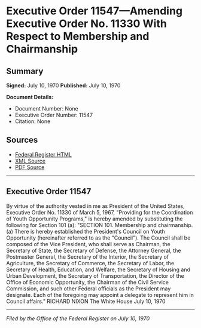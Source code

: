 # Executive Order 11547—Amending Executive Order No. 11330 With Respect to Membership and Chairmanship

## Summary

**Signed:** July 10, 1970
**Published:** July 10, 1970

**Document Details:**
- Document Number: None
- Executive Order Number: 11547
- Citation: None

## Sources
- [Federal Register HTML](https://www.presidency.ucsb.edu/documents/executive-order-11547-amending-executive-order-no-11330-with-respect-membership-and)
- [XML Source](None)
- [PDF Source](None)

---

## Executive Order 11547

By virtue of the authority vested in me as President of the United States, Executive Order No. 11330 of March 5, 1967, "Providing for the Coordination of Youth Opportunity Programs," is hereby amended by substituting the following for Section 101 (a):
"SECTION 101. Membership and chairmanship. (a) There is hereby established the President's Council on Youth Opportunity (hereinafter referred to as the "Council"). The Council shall be composed of the Vice President, who shall serve as Chairman, the Secretary of State, the Secretary of Defense, the Attorney General, the Postmaster General, the Secretary of the Interior, the Secretary of Agriculture, the Secretary of Commerce, the Secretary of Labor, the Secretary of Health, Education, and Welfare, the Secretary of Housing and Urban Development, the Secretary of Transportation, the Director of the Office of Economic Opportunity, the Chairman of the Civil Service Commission, and such other Federal officials as the President may designate. Each of the foregoing may appoint a delegate to represent him in Council affairs."
RICHARD NIXON
The White House
July 10, 1970

---

*Filed by the Office of the Federal Register on July 10, 1970*
